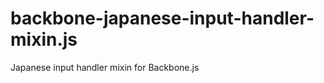 backbone-japanese-input-handler-mixin.js
========================================

Japanese input handler mixin for Backbone.js
